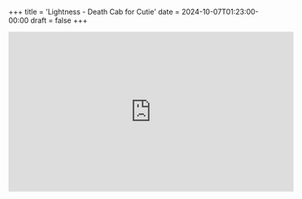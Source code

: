 +++
title = 'Lightness - Death Cab for Cutie'
date = 2024-10-07T01:23:00-00:00
draft = false
+++

<iframe width="560" height="315" src="https://www.youtube.com/embed/qkIqohjk82U?si=fDollEtgGVjxNh0h" title="YouTube video player" frameborder="0" allow="accelerometer; autoplay; clipboard-write; encrypted-media; gyroscope; picture-in-picture; web-share" referrerpolicy="strict-origin-when-cross-origin" allowfullscreen></iframe>
